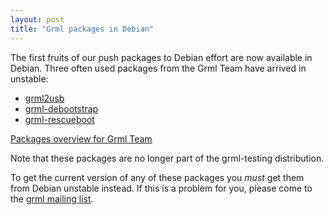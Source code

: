 ```yaml
--- 
layout: post
title: "Grml packages in Debian"
---
```


The first fruits of our push packages to Debian effort are now available in
Debian. Three often used packages from the Grml Team have arrived in unstable:

* [grml2usb](http://packages.debian.org/grml2usb)
* [grml-debootstrap](http://packages.debian.org/grml-debootstrap)
* [grml-rescueboot](http://packages.debian.org/grml-rescueboot)

[Packages overview for Grml Team](http://qa.debian.org/developer.php?login=team%40grml.org)

Note that these packages are no longer part of the grml-testing distribution.

To get the current version of any of these packages you *must* get them from
Debian unstable instead. If this is a problem for you, please come to the
[grml mailing list](http://grml.org/mailinglist/).

